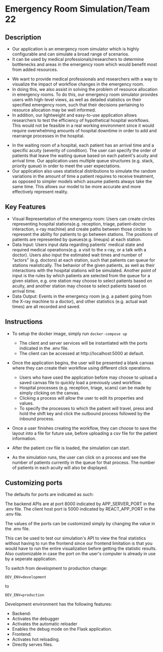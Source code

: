 # Emergency Room Simulation/Team 22

## Description 
 - Our application is an emergency room simulator which is highly configurable and can simulate a broad range of scenarios.
 - It can be used by medical professionals/researchers to determine bottlenecks and areas in the emergency room which would benefit most from added resources.

 <!-- * What is the problem you're trying to solve? -->
 - We want to provide medical professionals and researchers with a way to visualize the impact of workflow changes in the emergency room.
 - In doing this, we also assist in solving the problem of resource allocation in emergency rooms. To do this, our emergency room simulator provides users with high-level views, as well as detailed statistics on their specified emergency room, such that their decisions pertaining to resource allocation may be well informed.
 - In addition, our lightweight and easy-to-use application allows researchers to test the efficiency of hypothetical hospital workflows. This would not be feasible in a real working environment since it would require overwhelming amounts of hospital downtime in order to add and rearrange processes in the hospital.

 <!-- * Is there any context required to understand **why** the application solves this problem? -->
 - In the waiting room of a hospital, each patient has an arrival time and a specific acuity (severity of condition). The user can specify the order of patients that leave the waiting queue based on each patient's acuity and arrival time. Our application uses multiple queue structures (e.g. stack, priority queue) in order to meet the user expectations.
 - Our application also uses statistical distributions to simulate the random variations in the amount of time a patient requires to receive treatment, as opposed to simpler models which assume patients always take the same time. This allows our model to be more accurate and more effectively represent reality.

## Key Features
 <!-- * Describe the key features in the application that the user can access
 * Feel free to provide a breakdown or detail for each feature that is most appropriate for your application -->
 * Visual Representation of the emergency room: Users can create circles representing hospital stations(e.g. reception, triage, patient-doctor interaction, x-ray machine) and create paths between those circles to represent the ability for patients to go between stations. The positions of patients are represented by queues(e.g. lineups) at each station.
 * Data Input: Users input data regarding patients' medical state and required medical operations(e.g. a visit to the x-ray, or a talk with a doctor). Users also input the estimated wait times and number of "actors" (e.g. doctors) at each station, such that patients can queue for stations realistically. The behavior of the given patients, as well as their interactions with the hospital stations will be simulated. Another point of input is the rules by which patients are selected from the queue for a given station, e.g. one station may choose to select patients based on acuity, and another station may choose to select patients based on arrival time.
 * Data Output: Events in the emergency room (e.g. a patient going from the X-ray machine to a doctor), and other statistics (e.g. actual wait times) are all recorded and saved.
 


## Instructions
 <!-- * Clear instructions for how to use the application from the end-user's perspective
 * How do you access it? Are accounts pre-created or does a user register? Where do you start? etc. 
 * Provide clear steps for using each feature described above
 * If you cannot deploy your application for technical reasons, please let your TA know at the beginning of the iteration. You will need to demo the application to your partner either way. -->

- To setup the docker image, simply run ```docker-compose up``` 
  - The client and server services will be instantiated with the ports indicated in the .env file.
  - The client can be accessed at http://localhost:5000 at default.

- Once the application begins, the user will be presented a blank canvas where they can create their workflow using different click operations.
  - Users who have used the application before may choose to upload a saved canvas file to quickly load a previously used workflow.
  - Hospital processes (e.g. reception, triage, scans) can be made by simply clicking on the canvas.
  - Clicking a process will allow the user to edit its properties and values.
  - To specify the processes to which the patient will travel, press and hold the shift key and click the outbound process followed by the inbound process.
- Once a user finishes creating the workflow, they can choose to save the layout into a file for future use, before uploading a csv file for the patient information.
- After the patient csv file is loaded, the simulation can start.
- As the simulation runs, the user can click on a process and see the number of patients currently in the queue for that process. The number of patients in each acuity will also be displayed.

## Customizing ports

The defaults for ports are indicated as such:

The backend APIs are at port 8000 indicated by APP_SERVER_PORT in the .env file.
The client host port is 5000 indicated by REACT_APP_PORT in the .env file.

The values of the ports can be customized simply by changing the value in the .env file.

This can be used to test our simulation's API to view the final statistics without having to run the frontend since our frontend limitation is that you would have to run the entire visualization before getting the statistic results.
Also customizable in case the port on the user's computer is already in use by a seperate application.

To switch from development to production change:

```
DEV_ENV=development
```

to 

```
DEV_ENV=production
```

Development environment has the following features:
- Backend:
 - Activates the debugger 
 - Activates the automatic reloader
 - Enables the debug mode on the Flask application.
- Frontend:
 - Activates hot reloading.
 - Directly serves files.
